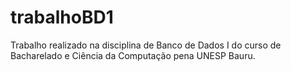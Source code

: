 # trabalhoBD1
Trabalho realizado na disciplina de Banco de Dados I do curso de Bacharelado e Ciência da Computação pena UNESP Bauru.
